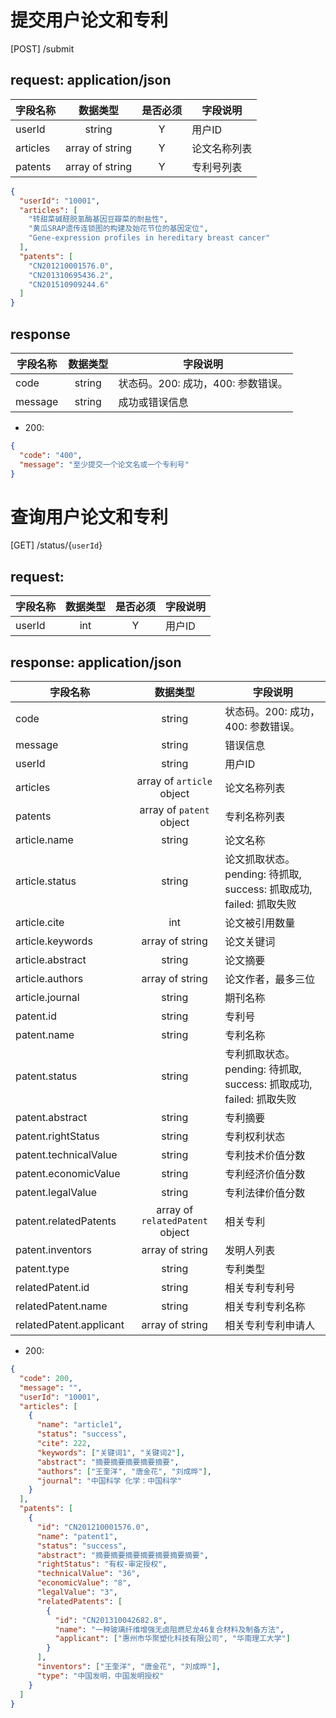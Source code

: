 # 提交用户论文和专利
[POST] /submit
## request: application/json
|字段名称 | 数据类型 | 是否必须 | 字段说明|
| -- |:--:|:--:| -- |
|userId | string | Y | 用户ID|
|articles | array of string | Y | 论文名称列表|
|patents | array of string | Y | 专利号列表|

``` json
{
  "userId": "10001",
  "articles": [
    "转甜菜碱醛脱氢酶基因豆瓣菜的耐盐性",
    "黄瓜SRAP遗传连锁图的构建及始花节位的基因定位",
    "Gene-expression profiles in hereditary breast cancer"
  ],
  "patents": [
    "CN201210001576.0",
    "CN201310695436.2",
    "CN201510909244.6"
  ]
}
```

## response
字段名称 | 数据类型 | 字段说明
| -- |:--:| -- |
|code | string | 状态码。200: 成功，400: 参数错误。|
|message | string | 成功或错误信息|

- 200: 
``` json
{
  "code": "400",
  "message": "至少提交一个论文名或一个专利号"
}
```

# 查询用户论文和专利
[GET] /status/{`userId`}
## request:
|字段名称 | 数据类型 | 是否必须 | 字段说明|
| -- |:--:|:--:| -- |
|userId | int | Y | 用户ID|

## response: application/json
|字段名称 | 数据类型 | 字段说明|
| -- |:--:| -- |
|code | string | 状态码。200: 成功，400: 参数错误。|
|message | string | 错误信息|
|userId | string | 用户ID|
|articles | array of `article` object | 论文名称列表|
|patents | array of `patent` object | 专利名称列表|
|article.name | string | 论文名称|
|article.status | string | 论文抓取状态。pending: 待抓取, success: 抓取成功, failed: 抓取失败|
|article.cite | int | 论文被引用数量|
|article.keywords | array of string | 论文关键词|
|article.abstract | string | 论文摘要|
|article.authors | array of string | 论文作者，最多三位|
|article.journal | string | 期刊名称|
|patent.id | string | 专利号|
|patent.name | string | 专利名称|
|patent.status | string | 专利抓取状态。pending: 待抓取, success: 抓取成功, failed: 抓取失败|
|patent.abstract | string | 专利摘要|
|patent.rightStatus | string | 专利权利状态|
|patent.technicalValue | string | 专利技术价值分数|
|patent.economicValue | string | 专利经济价值分数|
|patent.legalValue | string | 专利法律价值分数|
|patent.relatedPatents | array of `relatedPatent` object | 相关专利|
|patent.inventors | array of string | 发明人列表|
|patent.type | string | 专利类型|
|relatedPatent.id | string | 相关专利专利号|
|relatedPatent.name | string | 相关专利专利名称|
|relatedPatent.applicant | array of string | 相关专利专利申请人|

- 200: 
``` json
{
  "code": 200,
  "message": "",
  "userId": "10001",
  "articles": [
    {
      "name": "article1",
      "status": "success",
      "cite": 222,
      "keywords": ["关键词1", "关键词2"],
      "abstract": "摘要摘要摘要摘要摘要",
      "authors": ["王奎洋", "唐金花", "刘成晔"],
      "journal": "中国科学 化学：中国科学"
    }
  ],
  "patents": [
    {
      "id": "CN201210001576.0",
      "name": "patent1",
      "status": "success",
      "abstract": "摘要摘要摘要摘要摘要摘要摘要",
      "rightStatus": "有权-审定授权",
      "technicalValue": "36",
      "economicValue": "8",
      "legalValue": "3",
      "relatedPatents": [
        {
          "id": "CN201310042682.8",
          "name": "一种玻璃纤维增强无卤阻燃尼龙46复合材料及制备方法",
          "applicant": ["惠州市华聚塑化科技有限公司", "华南理工大学"]
        }
      ],
      "inventors": ["王奎洋", "唐金花", "刘成晔"],
      "type": "中国发明，中国发明授权"
    }
  ]
}
```
